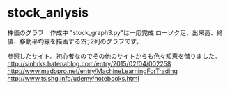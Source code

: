 # stock_anlysis
株価のグラフ　作成中
"stock_graph3.py"は一応完成
ローソク足、出来高、終値、移動平均線を描画する2行2列のグラフです。

参照したサイト。初心者なのでその他のサイトからも色々知恵を借りました。
http://sinhrks.hatenablog.com/entry/2015/02/04/002258
http://www.madopro.net/entry/MachineLearningForTrading
http://www.tsjshg.info/udemy/notebooks.html
